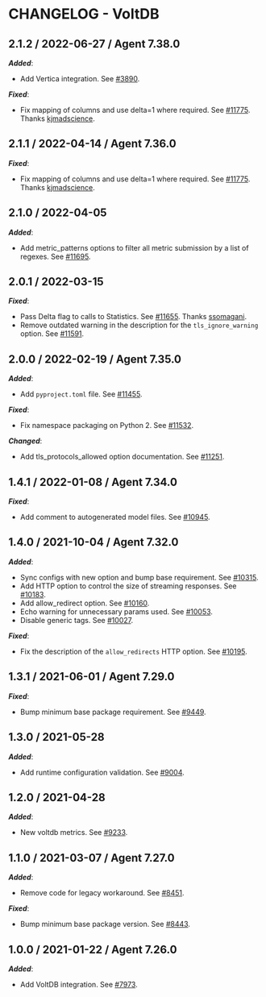 # CHANGELOG - VoltDB

## 2.1.2 / 2022-06-27 / Agent 7.38.0

***Added***: 

* Add Vertica integration. See [#3890](https://github.com/DataDog/integrations-core/pull/3890).

***Fixed***: 

* Fix mapping of columns and use delta=1 where required. See [#11775](https://github.com/DataDog/integrations-core/pull/11775). Thanks [kjmadscience](https://github.com/kjmadscience).


## 2.1.1 / 2022-04-14 / Agent 7.36.0

***Fixed***: 

* Fix mapping of columns and use delta=1 where required. See [#11775](https://github.com/DataDog/integrations-core/pull/11775). Thanks [kjmadscience](https://github.com/kjmadscience).


## 2.1.0 / 2022-04-05

***Added***: 

* Add metric_patterns options to filter all metric submission by a list of regexes. See [#11695](https://github.com/DataDog/integrations-core/pull/11695).


## 2.0.1 / 2022-03-15

***Fixed***: 

* Pass Delta flag to calls to Statistics. See [#11655](https://github.com/DataDog/integrations-core/pull/11655). Thanks [ssomagani](https://github.com/ssomagani).
* Remove outdated warning in the description for the `tls_ignore_warning` option. See [#11591](https://github.com/DataDog/integrations-core/pull/11591).


## 2.0.0 / 2022-02-19 / Agent 7.35.0

***Added***: 

* Add `pyproject.toml` file. See [#11455](https://github.com/DataDog/integrations-core/pull/11455).

***Fixed***: 

* Fix namespace packaging on Python 2. See [#11532](https://github.com/DataDog/integrations-core/pull/11532).

***Changed***: 

* Add tls_protocols_allowed option documentation. See [#11251](https://github.com/DataDog/integrations-core/pull/11251).


## 1.4.1 / 2022-01-08 / Agent 7.34.0

***Fixed***: 

* Add comment to autogenerated model files. See [#10945](https://github.com/DataDog/integrations-core/pull/10945).


## 1.4.0 / 2021-10-04 / Agent 7.32.0

***Added***: 

* Sync configs with new option and bump base requirement. See [#10315](https://github.com/DataDog/integrations-core/pull/10315).
* Add HTTP option to control the size of streaming responses. See [#10183](https://github.com/DataDog/integrations-core/pull/10183).
* Add allow_redirect option. See [#10160](https://github.com/DataDog/integrations-core/pull/10160).
* Echo warning for unnecessary params used. See [#10053](https://github.com/DataDog/integrations-core/pull/10053).
* Disable generic tags. See [#10027](https://github.com/DataDog/integrations-core/pull/10027).

***Fixed***: 

* Fix the description of the `allow_redirects` HTTP option. See [#10195](https://github.com/DataDog/integrations-core/pull/10195).


## 1.3.1 / 2021-06-01 / Agent 7.29.0

***Fixed***: 

* Bump minimum base package requirement. See [#9449](https://github.com/DataDog/integrations-core/pull/9449).


## 1.3.0 / 2021-05-28

***Added***: 

* Add runtime configuration validation. See [#9004](https://github.com/DataDog/integrations-core/pull/9004).


## 1.2.0 / 2021-04-28

***Added***: 

* New voltdb metrics. See [#9233](https://github.com/DataDog/integrations-core/pull/9233).


## 1.1.0 / 2021-03-07 / Agent 7.27.0

***Added***: 

* Remove code for legacy workaround. See [#8451](https://github.com/DataDog/integrations-core/pull/8451).

***Fixed***: 

* Bump minimum base package version. See [#8443](https://github.com/DataDog/integrations-core/pull/8443).


## 1.0.0 / 2021-01-22 / Agent 7.26.0

***Added***: 

* Add VoltDB integration. See [#7973](https://github.com/DataDog/integrations-core/pull/7973).


